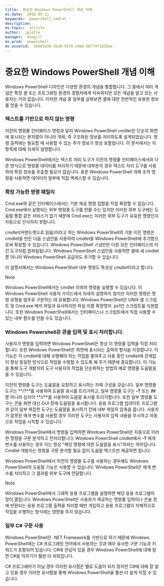 ```yaml
---
title:  중요한 Windows PowerShell 개념 이해
ms.date:  2016-05-11
keywords:  powershell,cmdlet
description:  
ms.topic:  article
author:  jpjofre
manager:  dongill
ms.prod:  powershell
ms.assetid:  3e601e38-4520-4578-a48d-b6779f1d35ee
---
```


# 중요한 Windows PowerShell 개념 이해
Windows PowerShell 디자인은 다양한 환경의 개념을 통합합니다. 그 중에서 여러 개념은 특정 셸 또는 프로그래밍 환경의 경험자에게 익숙하지만 모든 개념을 알고 있는 사용자는 거의 없습니다. 이러한 개념 중 일부를 살펴보면 셸에 대한 전반적인 유용한 정보를 얻을 수 있습니다.

### 텍스트를 기반으로 하지 않는 명령
이전의 명령줄 인터페이스 명령과 달리 Windows PowerShell cmdlet은 단순히 화면에 표시되는 문자열이 아니라 개체, 즉 구조화된 정보를 처리하도록 설계되었습니다. 명령 출력에는 필요할 때 사용할 수 있는 추가 정보가 항상 포함됩니다. 이 문서에서는 이 항목에 대해 자세히 설명합니다.

Windows PowerShell에서는 텍스트 처리 도구가 이전의 명령줄 인터페이스에서와 다른 방식으로 명령줄 데이터를 처리하기 때문에 대부분의 경우 텍스트 처리 도구를 사용하여 특정 정보를 추출할 필요가 없습니다. 표준 Windows PowerShell 개체 조작 명령을 사용하면 데이터의 일부에 직접 액세스할 수 있습니다.

### 확장 가능한 명령 패밀리
Cmd.exe와 같은 인터페이스에서는 기본 제공 명령 집합을 직접 확장할 수 없습니다. Cmd.exe에서 실행되는 외부 명령줄 도구를 만들 수는 있지만 이러한 외부 도구에는 도움말 통합 같은 서비스가 없기 때문에 Cmd.exe는 이러한 외부 도구가 유효한 명령인지 자동으로 인식하지 못합니다.

*cmdlet*(커맨드렛으로 읽음)이라고 하는 Windows PowerShell의 기본 이진 명령은 cmdlet을 만든 다음 스냅인을 사용하여 cmdlet을 Windows PowerShell에 추가함으로써 확장할 수 있습니다. Windows PowerShell *스냅인*은 다른 모든 인터페이스의 이진 도구처럼 컴파일됩니다. Windows PowerShell 스냅인을 사용하면 셸에 새 cmdlet뿐 아니라 Windows PowerShell 공급자도 추가할 수 있습니다.

이 설명서에서는 Windows PowerShell 내부 명령도 특성상 *cmdlet*이라고 합니다.

> [!NOTE]
> Windows PowerShell에서는 cmdlet 이외의 명령을 실행할 수 있습니다. 이 Windows PowerShell 사용자 가이드에서 자세히 설명하지 않지만 이러한 명령은 명령 유형을 범주로 구분하는 데 유용합니다. Windows PowerShell은 UNIX 셸 스크립트 및 Cmd.exe 배치 파일과 유사하지만 파일 이름 확장명이 .ps1인 스크립트를 지원합니다. 또한 Windows PowerShell에서는 인터페이스나 스크립트에서 직접 사용할 수 있는 내부 함수를 만들 수도 있습니다.

### Windows Powershell은 콘솔 입력 및 표시 처리합니다.
사용자가 명령을 입력하면 Windows PowerShell은 항상 이 명령줄 입력을 직접 처리합니다. 또한 Windows PowerShell은 화면에 표시되는 출력의 형식을 지정합니다. 이 기능은 각 cmdlet에 대해 수행해야 하는 작업을 줄여주고 사용 중인 cmdlet에 관계없이 항상 동일한 방식으로 작업을 수행할 수 있도록 해 주기 때문에 중요합니다. 이 기능을 통해 도구 개발자와 도구 사용자의 작업을 단순화하는 방법의 예로 명령줄 도움말을 들 수 있습니다.

이전의 명령줄 도구는 도움말을 요청하고 표시하는 자체 구성을 갖습니다. 일부 명령줄 도구는 **\/?**를 사용하여 도움말 표시를 트리거하고, 일부 명령줄 도구는 **\-?** 또는 **\/H**뿐 아니라 심지어 **\/\/**를 사용하여 도움말 표시를 트리거합니다. 또한 일부 명령줄 도구는 콘솔 화면 대신 GUI 창에 도움말을 표시합니다. 응용 프로그램 업데이트 프로그램과 같이 일부 복잡한 도구는 도움말을 표시하기 전에 내부 파일의 압축을 풉니다. 사용자가 잘못된 매개 변수를 사용할 경우 이러한 도구는 사용자의 입력 내용을 무시하고 자동으로 작업을 시작할 수 있습니다.

Windows PowerShell에서 명령을 입력하면 Windows PowerShell은 자동으로 이러한 명령을 구문 분석하고 전처리합니다. Windows PowerShell cmdlet에서 **\-?** 매개 변수를 사용하는 경우 이는 항상 "해당 명령에 대한 도움말을 표시"하라는 의미입니다. Cmdlet 개발자는 명령을 구문 분석할 필요 없이 도움말 텍스트만 제공하면 됩니다.

Windows PowerShell에서 이전의 명령줄 도구를 사용하는 경우에도 Windows PowerShell의 도움말 기능은 사용할 수 있습니다. Windows PowerShell은 매개 변수를 처리하고 그 결과를 외부 도구에 전달합니다.

> [!NOTE]
> Windows PowerShell에서 그래픽 응용 프로그램을 실행하면 해당 응용 프로그램의 창이 열립니다. Windows PowerShell은 사용자가 제공하는 명령줄 입력이나 콘솔 창에 반환되는 응용 프로그램 출력을 처리할 때만 개입하고 응용 프로그램이 자체적으로 작업을 수행하는 방식에는 영향을 주지 않습니다.

### 일부 C# 구문 사용
Windows PowerShell은 .NET Framework를 기반으로 하기 때문에 Windows PowerShell에는 C# 프로그래밍 언어에서 사용하는 것과 매우 유사한 구문 기능과 키워드가 포함되어 있습니다. C#에 관심이 있을 경우 Windows PowerShell에 대해 알면 C#을 익히기가 훨씬 더 쉬워집니다.

C# 프로그래머가 아닐 경우 이러한 유사함은 별로 도움이 되지 않지만 C#에 대해 잘 알고 있을 경우 이러한 유사함을 통해 Windows PowerShell을 훨씬 더 쉽게 익힐 수 있습니다.



<!--HONumber=May16_HO2-->


